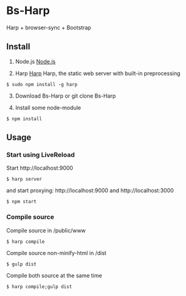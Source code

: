 # Bs-Harp

Harp + browser-sync + Bootstrap

## Install

1. Node.js
[Node.js](http://nodejs.org/)

2. Harp
[Harp](http://harpjs.com/) Harp, the static web server with built-in preprocessing
```
$ sudo npm install -g harp
```

3. Download Bs-Harp or git clone Bs-Harp

4. Install some node-module
```
$ npm install
```

## Usage

### Start using LiveReload

Start http://localhost:9000

```
$ harp server
```

and start proxying: http://localhost:9000 and http://localhost:3000

```
$ npm start
```

### Compile source

Compile source in /public/www

```
$ harp compile
```

Compile source non-minify-html in /dist

```
$ gulp dist
```

Compile both source at the same time
```
$ harp compile;gulp dist
```
